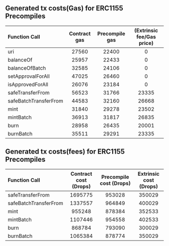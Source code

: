 ## Generated tx costs(Gas) for ERC1155 Precompiles

| Function Call         | Contract gas | Precompile gas | (Extrinsic fee/Gas price) |
|:----------------------|:------------:|:--------------:|:-------------------------:|
| uri                   |    27560     |     22400      |             0             |
| balanceOf             |    25957     |     22433      |             0             |
| balanceOfBatch        |    32585     |     24106      |             0             |
| setApprovalForAll     |    47025     |     26460      |             0             |
| isApprovedForAll      |    26076     |     23184      |             0             |
| safeTransferFrom      |    56523     |     31766      |           23335           |
| safeBatchTransferFrom |    44583     |     32160      |           26668           |
| mint                  |    31840     |     29278      |           23502           |
| mintBatch             |    36913     |     31817      |           26835           |
| burn                  |    28958     |     26435      |           20001           |
| burnBatch             |    35511     |     29291      |           23335           |


## Generated tx costs(fees) for ERC1155 Precompiles

| Function Call         | Contract cost (Drops) | Precompile cost (Drops) | Extrinsic cost (Drops) |
|:----------------------|:---------------------:|:-----------------------:|:----------------------:|
| safeTransferFrom      |        1695775        |         953028          |         350029         |
| safeBatchTransferFrom |        1337557        |         964849          |         400029         |
| mint                  |        955248         |         878384          |         352533         |
| mintBatch             |        1107446        |         954558          |         402533         |
| burn                  |        868784         |         793090          |         300029         |
| burnBatch             |        1065384        |         878774          |         350029         |
